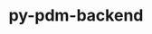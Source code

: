 ---
title: "py-pdm-backend"
layout: cache
categories: [package, develop]
meta: {"compilers": ["apple-clang@=16.0.0", "gcc@=11.1.0", "gcc@=11.4.0", "gcc@=13.2.0", "gcc@=9.4.0", "oneapi@=2024.2.1"], "num_specs": 57, "num_specs_by_stack": {"data-vis-sdk": 5, "e4s": 8, "e4s-neoverse-v2": 7, "e4s-oneapi": 12, "e4s-power": 1, "ml-darwin-aarch64-mps": 4, "ml-linux-aarch64-cpu": 10, "ml-linux-aarch64-cuda": 10, "ml-linux-x86_64-cpu": 10, "ml-linux-x86_64-cuda": 10, "root": 57}, "oss": ["sequoia", "ubuntu20.04", "ubuntu22.04", "ubuntu24.04"], "platforms": ["darwin", "linux"], "stacks": ["data-vis-sdk", "e4s", "e4s-neoverse-v2", "e4s-oneapi", "e4s-power", "ml-darwin-aarch64-mps", "ml-linux-aarch64-cpu", "ml-linux-aarch64-cuda", "ml-linux-x86_64-cpu", "ml-linux-x86_64-cuda", "root"], "targets": ["aarch64", "neoverse_v2", "ppc64le", "x86_64_v3"], "versions": ["2.4.3"]}
spec_details: [{"compiler": "oneapi@=2024.2.1", "hash": "25a2utoubzzxenenetqble5mwizbbo4d", "os": "ubuntu22.04", "platform": "linux", "size": "-", "stacks": ["e4s-oneapi", "root"], "target": "x86_64_v3", "variants": ["build_system=python_pip"], "versions": ["2.4.3"]}, {"compiler": "gcc@=11.4.0", "hash": "2jk4elullame53bkfsymzckowxq7hgss", "os": "ubuntu22.04", "platform": "linux", "size": "-", "stacks": ["e4s-neoverse-v2", "root"], "target": "neoverse_v2", "variants": ["build_system=python_pip"], "versions": ["2.4.3"]}, {"compiler": "gcc@=13.2.0", "hash": "3kwuzj77ycquurbeigkkse57gv3kkehr", "os": "ubuntu24.04", "platform": "linux", "size": "-", "stacks": ["ml-linux-aarch64-cpu", "ml-linux-aarch64-cuda", "root"], "target": "aarch64", "variants": ["build_system=python_pip"], "versions": ["2.4.3"]}, {"compiler": "oneapi@=2024.2.1", "hash": "4j3fjk5iz5ski63tb2ompg7ajxgc2hly", "os": "ubuntu22.04", "platform": "linux", "size": "-", "stacks": ["e4s-oneapi", "root"], "target": "x86_64_v3", "variants": ["build_system=python_pip"], "versions": ["2.4.3"]}, {"compiler": "apple-clang@=16.0.0", "hash": "4tpopsyx4r77erbcfc43sexignumnnpj", "os": "sequoia", "platform": "darwin", "size": "-", "stacks": ["ml-darwin-aarch64-mps", "root"], "target": "aarch64", "variants": ["build_system=python_pip"], "versions": ["2.4.3"]}, {"compiler": "gcc@=13.2.0", "hash": "5sk5gor5q6tq5iejk5t5f4pp4m75ylv3", "os": "ubuntu24.04", "platform": "linux", "size": "-", "stacks": ["ml-linux-aarch64-cpu", "ml-linux-aarch64-cuda", "root"], "target": "aarch64", "variants": ["build_system=python_pip"], "versions": ["2.4.3"]}, {"compiler": "gcc@=11.4.0", "hash": "5ywrkawzkzx6ugcz4dtrglsnfeh6ipgv", "os": "ubuntu22.04", "platform": "linux", "size": "-", "stacks": ["e4s-neoverse-v2", "root"], "target": "neoverse_v2", "variants": ["build_system=python_pip"], "versions": ["2.4.3"]}, {"compiler": "gcc@=13.2.0", "hash": "6aijzavxir5pl675hey5uszpn6pkonhe", "os": "ubuntu24.04", "platform": "linux", "size": "-", "stacks": ["ml-linux-aarch64-cpu", "ml-linux-aarch64-cuda", "root"], "target": "aarch64", "variants": ["build_system=python_pip"], "versions": ["2.4.3"]}, {"compiler": "gcc@=13.2.0", "hash": "7t362kfdqdsib7wzdkzbkals6hidrjip", "os": "ubuntu24.04", "platform": "linux", "size": "-", "stacks": ["ml-linux-aarch64-cpu", "ml-linux-aarch64-cuda", "root"], "target": "aarch64", "variants": ["build_system=python_pip"], "versions": ["2.4.3"]}, {"compiler": "gcc@=13.2.0", "hash": "af5rvyjb3lpl2ocebdtlle5zguxffb37", "os": "ubuntu24.04", "platform": "linux", "size": "-", "stacks": ["ml-linux-x86_64-cpu", "ml-linux-x86_64-cuda", "root"], "target": "x86_64_v3", "variants": ["build_system=python_pip"], "versions": ["2.4.3"]}, {"compiler": "gcc@=11.4.0", "hash": "bofnqyxe5rg2sjw4ld6s2wffe5pauimn", "os": "ubuntu22.04", "platform": "linux", "size": "-", "stacks": ["e4s", "root"], "target": "x86_64_v3", "variants": ["build_system=python_pip"], "versions": ["2.4.3"]}, {"compiler": "gcc@=13.2.0", "hash": "cw7riwcgpxiyoa5aica6ukaj42iftcbi", "os": "ubuntu24.04", "platform": "linux", "size": "-", "stacks": ["ml-linux-aarch64-cpu", "ml-linux-aarch64-cuda", "root"], "target": "aarch64", "variants": ["build_system=python_pip"], "versions": ["2.4.3"]}, {"compiler": "oneapi@=2024.2.1", "hash": "donsmoneyicdhwbgteokek735p5bq5wp", "os": "ubuntu22.04", "platform": "linux", "size": "-", "stacks": ["e4s-oneapi", "root"], "target": "x86_64_v3", "variants": ["build_system=python_pip"], "versions": ["2.4.3"]}, {"compiler": "gcc@=13.2.0", "hash": "du6qoneom7afinnkzut7gwodzhb75mlw", "os": "ubuntu24.04", "platform": "linux", "size": "-", "stacks": ["ml-linux-x86_64-cpu", "ml-linux-x86_64-cuda", "root"], "target": "x86_64_v3", "variants": ["build_system=python_pip"], "versions": ["2.4.3"]}, {"compiler": "gcc@=11.1.0", "hash": "enuc52accuhrjpcbidllgs4iw3ek32yb", "os": "ubuntu20.04", "platform": "linux", "size": "-", "stacks": ["data-vis-sdk", "root"], "target": "x86_64_v3", "variants": ["build_system=python_pip"], "versions": ["2.4.3"]}, {"compiler": "oneapi@=2024.2.1", "hash": "ez3swamqog24wsssqzpyxci5uav7be4l", "os": "ubuntu22.04", "platform": "linux", "size": "-", "stacks": ["e4s-oneapi", "root"], "target": "x86_64_v3", "variants": ["build_system=python_pip"], "versions": ["2.4.3"]}, {"compiler": "gcc@=13.2.0", "hash": "fckjhicb76fbvztllebazhog4mlds7n3", "os": "ubuntu24.04", "platform": "linux", "size": "-", "stacks": ["ml-linux-x86_64-cpu", "ml-linux-x86_64-cuda", "root"], "target": "x86_64_v3", "variants": ["build_system=python_pip"], "versions": ["2.4.3"]}, {"compiler": "gcc@=13.2.0", "hash": "fq26rei7cwde7tlkmgicp2e7e66qsf5c", "os": "ubuntu24.04", "platform": "linux", "size": "-", "stacks": ["ml-linux-aarch64-cpu", "ml-linux-aarch64-cuda", "root"], "target": "aarch64", "variants": ["build_system=python_pip"], "versions": ["2.4.3"]}, {"compiler": "gcc@=13.2.0", "hash": "g42goakreftzox7gxujvitrw435bxstp", "os": "ubuntu24.04", "platform": "linux", "size": "-", "stacks": ["ml-linux-aarch64-cpu", "ml-linux-aarch64-cuda", "root"], "target": "aarch64", "variants": ["build_system=python_pip"], "versions": ["2.4.3"]}, {"compiler": "gcc@=11.1.0", "hash": "gxnoutndg2ctnkapw3kofh3gaorfwe2q", "os": "ubuntu20.04", "platform": "linux", "size": "-", "stacks": ["data-vis-sdk", "root"], "target": "x86_64_v3", "variants": ["build_system=python_pip"], "versions": ["2.4.3"]}, {"compiler": "gcc@=11.4.0", "hash": "hkpg6bnn44krgsuq6lpawkmsbte7zos2", "os": "ubuntu22.04", "platform": "linux", "size": "-", "stacks": ["e4s-neoverse-v2", "root"], "target": "neoverse_v2", "variants": ["build_system=python_pip"], "versions": ["2.4.3"]}, {"compiler": "gcc@=13.2.0", "hash": "hpiuwjgo3pemkftnvulfysgz4mouoffm", "os": "ubuntu24.04", "platform": "linux", "size": "-", "stacks": ["ml-linux-x86_64-cpu", "ml-linux-x86_64-cuda", "root"], "target": "x86_64_v3", "variants": ["build_system=python_pip"], "versions": ["2.4.3"]}, {"compiler": "gcc@=11.4.0", "hash": "hrqoqtcyetpjpuqv4yyerzbdl37m7xlq", "os": "ubuntu22.04", "platform": "linux", "size": "-", "stacks": ["e4s", "root"], "target": "x86_64_v3", "variants": ["build_system=python_pip"], "versions": ["2.4.3"]}, {"compiler": "gcc@=11.4.0", "hash": "knaysqrfj5vmpqcgm3xn4sbftoh5jgdk", "os": "ubuntu22.04", "platform": "linux", "size": "-", "stacks": ["e4s-neoverse-v2", "root"], "target": "neoverse_v2", "variants": ["build_system=python_pip"], "versions": ["2.4.3"]}, {"compiler": "gcc@=11.4.0", "hash": "l44gcjmejvo5pyfdqsoieijftbtzxf2a", "os": "ubuntu22.04", "platform": "linux", "size": "-", "stacks": ["e4s", "root"], "target": "x86_64_v3", "variants": ["build_system=python_pip"], "versions": ["2.4.3"]}, {"compiler": "gcc@=13.2.0", "hash": "lx7lhwpr5gn6cvtrumpwk4y6mw6w5jdd", "os": "ubuntu24.04", "platform": "linux", "size": "-", "stacks": ["ml-linux-x86_64-cpu", "ml-linux-x86_64-cuda", "root"], "target": "x86_64_v3", "variants": ["build_system=python_pip"], "versions": ["2.4.3"]}, {"compiler": "oneapi@=2024.2.1", "hash": "m7n7kffyeds67r6qos5h75kf44dccw6t", "os": "ubuntu22.04", "platform": "linux", "size": "-", "stacks": ["e4s-oneapi", "root"], "target": "x86_64_v3", "variants": ["build_system=python_pip"], "versions": ["2.4.3"]}, {"compiler": "gcc@=11.1.0", "hash": "mgayg3aykvciwnuglg2vui4f4nh466jb", "os": "ubuntu20.04", "platform": "linux", "size": "-", "stacks": ["data-vis-sdk", "root"], "target": "x86_64_v3", "variants": ["build_system=python_pip"], "versions": ["2.4.3"]}, {"compiler": "apple-clang@=16.0.0", "hash": "mpbhaxcpyuuifccvqryz5o7fupuoa7so", "os": "sequoia", "platform": "darwin", "size": "-", "stacks": ["ml-darwin-aarch64-mps", "root"], "target": "aarch64", "variants": ["build_system=python_pip"], "versions": ["2.4.3"]}, {"compiler": "gcc@=11.4.0", "hash": "muh3ccs3fp6xsotl6brc2ahtlf2rqq3f", "os": "ubuntu22.04", "platform": "linux", "size": "-", "stacks": ["e4s", "root"], "target": "x86_64_v3", "variants": ["build_system=python_pip"], "versions": ["2.4.3"]}, {"compiler": "oneapi@=2024.2.1", "hash": "n73wcuprqfxeabtzqsvogaomx2ga4mnh", "os": "ubuntu22.04", "platform": "linux", "size": "-", "stacks": ["e4s-oneapi", "root"], "target": "x86_64_v3", "variants": ["build_system=python_pip"], "versions": ["2.4.3"]}, {"compiler": "oneapi@=2024.2.1", "hash": "nlebeqpkv4vppj5lzenckffbzccjf52f", "os": "ubuntu22.04", "platform": "linux", "size": "-", "stacks": ["e4s-oneapi", "root"], "target": "x86_64_v3", "variants": ["build_system=python_pip"], "versions": ["2.4.3"]}, {"compiler": "gcc@=13.2.0", "hash": "owzzrjvkapbusgujeae37ed5l4dk546x", "os": "ubuntu24.04", "platform": "linux", "size": "-", "stacks": ["ml-linux-x86_64-cpu", "ml-linux-x86_64-cuda", "root"], "target": "x86_64_v3", "variants": ["build_system=python_pip"], "versions": ["2.4.3"]}, {"compiler": "gcc@=11.4.0", "hash": "pc5wh7h6ozgjhjgrrvdmavzckxnxtr5g", "os": "ubuntu22.04", "platform": "linux", "size": "-", "stacks": ["e4s", "root"], "target": "x86_64_v3", "variants": ["build_system=python_pip"], "versions": ["2.4.3"]}, {"compiler": "gcc@=11.4.0", "hash": "pzgoi6j4fsplo6sqzt3dacwdbd6qy7bq", "os": "ubuntu22.04", "platform": "linux", "size": "-", "stacks": ["e4s", "root"], "target": "x86_64_v3", "variants": ["build_system=python_pip"], "versions": ["2.4.3"]}, {"compiler": "gcc@=11.4.0", "hash": "qtozsgnnq7e3h77lobbjudcb3a74hm4n", "os": "ubuntu22.04", "platform": "linux", "size": "-", "stacks": ["e4s", "root"], "target": "x86_64_v3", "variants": ["build_system=python_pip"], "versions": ["2.4.3"]}, {"compiler": "gcc@=11.4.0", "hash": "r32w7k7ofj56j6s4wmc4ltug3rwhufbr", "os": "ubuntu22.04", "platform": "linux", "size": "-", "stacks": ["e4s-neoverse-v2", "root"], "target": "neoverse_v2", "variants": ["build_system=python_pip"], "versions": ["2.4.3"]}, {"compiler": "gcc@=13.2.0", "hash": "rcvnceayjfxxvo2ywxl7fjoxcu5wfozb", "os": "ubuntu24.04", "platform": "linux", "size": "-", "stacks": ["ml-linux-aarch64-cpu", "ml-linux-aarch64-cuda", "root"], "target": "aarch64", "variants": ["build_system=python_pip"], "versions": ["2.4.3"]}, {"compiler": "oneapi@=2024.2.1", "hash": "rf6o5iqcqf74y6dscnel4m2rof32pznm", "os": "ubuntu22.04", "platform": "linux", "size": "-", "stacks": ["e4s-oneapi", "root"], "target": "x86_64_v3", "variants": ["build_system=python_pip"], "versions": ["2.4.3"]}, {"compiler": "oneapi@=2024.2.1", "hash": "rl2mutznidb74wkfw5wg3w2bfdl3rdll", "os": "ubuntu22.04", "platform": "linux", "size": "-", "stacks": ["e4s-oneapi", "root"], "target": "x86_64_v3", "variants": ["build_system=python_pip"], "versions": ["2.4.3"]}, {"compiler": "gcc@=11.1.0", "hash": "rtrfvzstclvng3t4jcjfsribchghbcpc", "os": "ubuntu20.04", "platform": "linux", "size": "-", "stacks": ["data-vis-sdk", "root"], "target": "x86_64_v3", "variants": ["build_system=python_pip"], "versions": ["2.4.3"]}, {"compiler": "gcc@=11.1.0", "hash": "tdnxgp2wphsdvzn266jvpmqk73f7747i", "os": "ubuntu20.04", "platform": "linux", "size": "-", "stacks": ["data-vis-sdk", "root"], "target": "x86_64_v3", "variants": ["build_system=python_pip"], "versions": ["2.4.3"]}, {"compiler": "gcc@=13.2.0", "hash": "trbbkno2zqio4x7zaxbarfoa5gvjcdsq", "os": "ubuntu24.04", "platform": "linux", "size": "-", "stacks": ["ml-linux-aarch64-cpu", "ml-linux-aarch64-cuda", "root"], "target": "aarch64", "variants": ["build_system=python_pip"], "versions": ["2.4.3"]}, {"compiler": "apple-clang@=16.0.0", "hash": "txyhu5w5gkpygqvelg66qbpzz4ekyeat", "os": "sequoia", "platform": "darwin", "size": "-", "stacks": ["ml-darwin-aarch64-mps", "root"], "target": "aarch64", "variants": ["build_system=python_pip"], "versions": ["2.4.3"]}, {"compiler": "gcc@=13.2.0", "hash": "uk6gxws5ykifd5j5sqg6efels2aygqqx", "os": "ubuntu24.04", "platform": "linux", "size": "-", "stacks": ["ml-linux-x86_64-cpu", "ml-linux-x86_64-cuda", "root"], "target": "x86_64_v3", "variants": ["build_system=python_pip"], "versions": ["2.4.3"]}, {"compiler": "gcc@=9.4.0", "hash": "uy5mtkwnhvwyglbd67gg2cjyobld2drm", "os": "ubuntu20.04", "platform": "linux", "size": "-", "stacks": ["e4s-power", "root"], "target": "ppc64le", "variants": ["build_system=python_pip"], "versions": ["2.4.3"]}, {"compiler": "gcc@=13.2.0", "hash": "uytagavx64v26igf7nmidxftz65ezx5g", "os": "ubuntu24.04", "platform": "linux", "size": "-", "stacks": ["ml-linux-x86_64-cpu", "ml-linux-x86_64-cuda", "root"], "target": "x86_64_v3", "variants": ["build_system=python_pip"], "versions": ["2.4.3"]}, {"compiler": "apple-clang@=16.0.0", "hash": "vcu3vt2b3qn4baafemnn6tffavk2rau3", "os": "sequoia", "platform": "darwin", "size": "-", "stacks": ["ml-darwin-aarch64-mps", "root"], "target": "aarch64", "variants": ["build_system=python_pip"], "versions": ["2.4.3"]}, {"compiler": "gcc@=13.2.0", "hash": "vifkw6xxqoi7xeoz7vs6alpsj257vdst", "os": "ubuntu24.04", "platform": "linux", "size": "-", "stacks": ["ml-linux-x86_64-cpu", "ml-linux-x86_64-cuda", "root"], "target": "x86_64_v3", "variants": ["build_system=python_pip"], "versions": ["2.4.3"]}, {"compiler": "oneapi@=2024.2.1", "hash": "vpijwtjfsuxz7ycdwsdscmgdxcnq4as4", "os": "ubuntu22.04", "platform": "linux", "size": "-", "stacks": ["e4s-oneapi", "root"], "target": "x86_64_v3", "variants": ["build_system=python_pip"], "versions": ["2.4.3"]}, {"compiler": "oneapi@=2024.2.1", "hash": "wqrong6we25s77xnrskvxnwbvphagumm", "os": "ubuntu22.04", "platform": "linux", "size": "-", "stacks": ["e4s-oneapi", "root"], "target": "x86_64_v3", "variants": ["build_system=python_pip"], "versions": ["2.4.3"]}, {"compiler": "gcc@=13.2.0", "hash": "wqutaizmlci4towjs7ksldr5r3vm74n6", "os": "ubuntu24.04", "platform": "linux", "size": "-", "stacks": ["ml-linux-aarch64-cpu", "ml-linux-aarch64-cuda", "root"], "target": "aarch64", "variants": ["build_system=python_pip"], "versions": ["2.4.3"]}, {"compiler": "gcc@=11.4.0", "hash": "y6beungbyftdpmd2vnk55gdqogwjosh4", "os": "ubuntu22.04", "platform": "linux", "size": "-", "stacks": ["e4s-neoverse-v2", "root"], "target": "neoverse_v2", "variants": ["build_system=python_pip"], "versions": ["2.4.3"]}, {"compiler": "gcc@=13.2.0", "hash": "y7mxxobdb6lm5hx5ikb6adayoknmi4hb", "os": "ubuntu24.04", "platform": "linux", "size": "-", "stacks": ["ml-linux-x86_64-cpu", "ml-linux-x86_64-cuda", "root"], "target": "x86_64_v3", "variants": ["build_system=python_pip"], "versions": ["2.4.3"]}, {"compiler": "gcc@=11.4.0", "hash": "yizccnndgrlicvrskjccr7t54o3asu7b", "os": "ubuntu22.04", "platform": "linux", "size": "-", "stacks": ["e4s", "root"], "target": "x86_64_v3", "variants": ["build_system=python_pip"], "versions": ["2.4.3"]}, {"compiler": "oneapi@=2024.2.1", "hash": "yppxzblsfejor65pit5y4ydm2zwipkua", "os": "ubuntu22.04", "platform": "linux", "size": "-", "stacks": ["e4s-oneapi", "root"], "target": "x86_64_v3", "variants": ["build_system=python_pip"], "versions": ["2.4.3"]}, {"compiler": "gcc@=11.4.0", "hash": "ywicjjoy3btwbby52n4h5vbus4ncwjx5", "os": "ubuntu22.04", "platform": "linux", "size": "-", "stacks": ["e4s-neoverse-v2", "root"], "target": "neoverse_v2", "variants": ["build_system=python_pip"], "versions": ["2.4.3"]}]
---